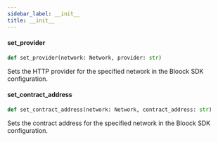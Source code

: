 ```yaml
---
sidebar_label: __init__
title: __init__
---
```


#### set\_provider

```python
def set_provider(network: Network, provider: str)
```

Sets the HTTP provider for the specified network in the Bloock SDK configuration.


#### set\_contract\_address

```python
def set_contract_address(network: Network, contract_address: str)
```

Sets the contract address for the specified network in the Bloock SDK configuration.


